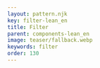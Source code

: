 ```yaml
---
layout: pattern.njk
key: filter-lean_en
title: Filter
parent: components-lean_en
image: teaser/fallback.webp
keywords: filter
order: 130
---
```


